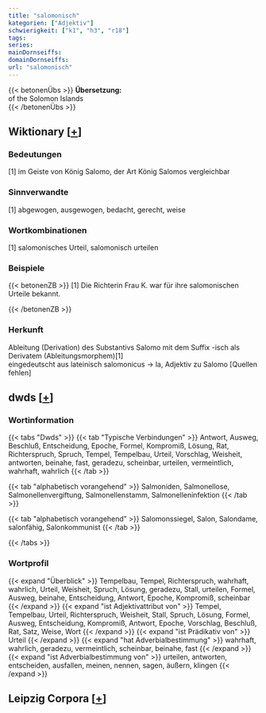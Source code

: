 ```yaml
---
title: "salomonisch"
kategorien: ["Adjektiv"]
schwierigkeit: ["k1", "h3", "r18"]
tags:
series:
mainDornseiffs:
domainDornseiffs:
url: "salomonisch"
---
```


{{< betonenÜbs >}}
**Übersetzung:**  
of  the Solomon Islands  
{{< /betonenÜbs >}}

## Wiktionary [[+](https://de.wiktionary.org/wiki/salomonisch)]

### Bedeutungen
[1] im Geiste von König Salomo, der Art König Salomos vergleichbar  

### Sinnverwandte
[1] abgewogen, ausgewogen, bedacht, gerecht, weise  

### Wortkombinationen
[1] salomonisches Urteil, salomonisch urteilen  

### Beispiele
{{< betonenZB >}}
[1] Die Richterin Frau K. war für ihre salomonischen Urteile bekannt.  

{{< /betonenZB >}}
### Herkunft
Ableitung (Derivation) des Substantivs Salomo mit dem Suffix -isch als Derivatem (Ableitungsmorphem)[1]  
eingedeutscht aus lateinisch salomonicus → la, Adjektiv zu Salomo [Quellen fehlen]  



## dwds [[+](https://www.dwds.de/wb/salomonisch)]

### Wortinformation
{{< tabs "Dwds" >}}
{{< tab "Typische Verbindungen" >}}
Antwort, Ausweg, Beschluß, Entscheidung, Epoche, Formel, Kompromiß, Lösung, Rat, Richterspruch, Spruch, Tempel, Tempelbau, Urteil, Vorschlag, Weisheit, antworten, beinahe, fast, geradezu, scheinbar, urteilen, vermeintlich, wahrhaft, wahrlich
{{< /tab >}}

{{< tab "alphabetisch vorangehend" >}}
Salmoniden, Salmonellose, Salmonellenvergiftung, Salmonellenstamm, Salmonelleninfektion
{{< /tab >}}

{{< tab "alphabetisch vorangehend" >}}
Salomonssiegel, Salon, Salondame, salonfähig, Salonkommunist
{{< /tab >}}

{{< /tabs >}}

### Wortprofil
{{< expand "Überblick" >}} Tempelbau, Tempel, Richterspruch, wahrhaft, wahrlich, Urteil, Weisheit, Spruch, Lösung, geradezu, Stall, urteilen, Formel, Ausweg, beinahe, Entscheidung, Antwort, Epoche, Kompromiß, scheinbar {{< /expand >}}
{{< expand "ist Adjektivattribut von" >}} Tempel, Tempelbau, Urteil, Richterspruch, Weisheit, Stall, Spruch, Lösung, Formel, Ausweg, Entscheidung, Kompromiß, Antwort, Epoche, Vorschlag, Beschluß, Rat, Satz, Weise, Wort {{< /expand >}}
{{< expand "ist Prädikativ von" >}} Urteil {{< /expand >}}
{{< expand "hat Adverbialbestimmung" >}} wahrhaft, wahrlich, geradezu, vermeintlich, scheinbar, beinahe, fast {{< /expand >}}
{{< expand "ist Adverbialbestimmung von" >}} urteilen, antworten, entscheiden, ausfallen, meinen, nennen, sagen, äußern, klingen {{< /expand >}}

## Leipzig Corpora [[+](https://corpora.uni-leipzig.de/en/res?word=salomonisch&corpusId=deu_newscrawl-public_2018)]

